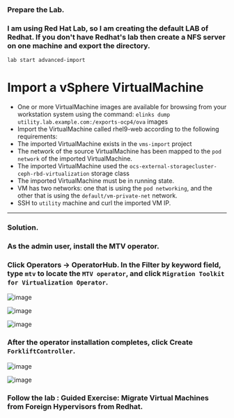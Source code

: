 ### Prepare the Lab.
### I am using Red Hat Lab, so I am creating the default LAB of Redhat. If you don't have Redhat's lab then create a NFS server on one machine and export the directory.
```
lab start advanced-import
```

# Import a vSphere VirtualMachine
- One or more VirtualMachine images are available for browsing from your workstation system using the command: `elinks dump utility.lab.example.com:/exports-ocp4/ova` images
- Import the VirtualMachine called rhel9-web according to the following requirements:
- The imported VirtualMachine exists in the `vms-import` project
- The network of the source VirtualMachine has been mapped to the `pod network` of the imported VirtualMachine.
- The imported VirtualMachine used the `ocs-external-storagecluster-ceph-rbd-virtualization` storage class
- The imported VirtualMachine must be in running state.
- VM has two networks: one that is using the `pod networking`, and the other that is using the `default/vm-private-net` network.
- SSH to `utility` machine and curl the imported VM IP.
---

### Solution. 

### As the admin user, install the MTV operator.
### Click Operators → OperatorHub. In the Filter by keyword field, type `mtv` to locate the `MTV operator`, and click `Migration Toolkit for Virtualization Operator`.

![image](https://github.com/user-attachments/assets/f93dc42f-4879-4dba-b3c6-c4b516f07483)

![image](https://github.com/user-attachments/assets/8593a213-41ef-418a-83a2-e3269eb5c75d)

![image](https://github.com/user-attachments/assets/290086f9-5be6-4efe-8427-c50e89e32da9)

### After the operator installation completes, click Create `ForkliftController`.
![image](https://github.com/user-attachments/assets/957f5770-35ea-4747-8f97-74652aaa2d5a)

![image](https://github.com/user-attachments/assets/fcfc8d20-65ef-4415-b44e-1148a34c073c)







### Follow the lab : Guided Exercise: Migrate Virtual Machines from Foreign Hypervisors from Redhat. 
